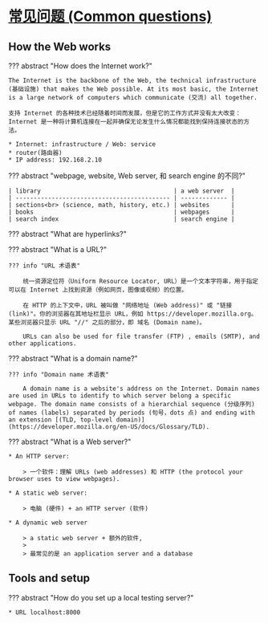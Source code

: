 # [常见问题 (Common questions)](https://developer.mozilla.org/en-US/docs/Learn/Common_questions)

## How the Web works

??? abstract "How does the Internet work?"

    The Internet is the backbone of the Web, the technical infrastructure (基础设施) that makes the Web possible. At its most basic, the Internet is a large network of computers which communicate (交流) all together.

    支持 Internet 的各种技术已经随着时间而发展，但是它的工作方式并没有太大改变：Internet 是一种将计算机连接在一起并确保无论发生什么情况都能找到保持连接状态的方法。

    * Internet: infrastructure / Web: service
    * router(路由器)
    * IP address: 192.168.2.10

??? abstract "webpage, website, Web server, 和 search engine 的不同?"

    | library                                     | a web server  |
    | ------------------------------------------- | ------------- |
    | sections<br> (science, math, history, etc.) | websites      |
    | books                                       | webpages      |
    | search index                                | search engine |

??? abstract "What are hyperlinks?"

??? abstract "What is a URL?"

    ??? info "URL 术语表"

        统一资源定位符（Uniform Resource Locator, URL）是一个文本字符串，用于指定可以在 Internet 上找到资源（例如网页，图像或视频）的位置。

        在 HTTP 的上下文中，URL 被叫做 "网络地址 (Web address)" 或 "链接 (link)"。你的浏览器在其地址栏显示 URL，例如 https://developer.mozilla.org。某些浏览器只显示 URL "//" 之后的部分，即 域名 (Domain name)。

        URLs can also be used for file transfer (FTP) , emails (SMTP), and other applications.


??? abstract "What is a domain name?"

    ??? info "Domain name 术语表"

        A domain name is a website's address on the Internet. Domain names are used in URLs to identify to which server belong a specific webpage. The domain name consists of a hierarchial sequence (分级序列) of names (labels) separated by periods (句号，dots 点) and ending with an extension [(TLD, top-level domain)](https://developer.mozilla.org/en-US/docs/Glossary/TLD).





??? abstract "What is a Web server?"

    * An HTTP server: 
    
        > 一个软件：理解 URLs (web addresses) 和 HTTP (the protocol your browser uses to view webpages).
    
    * A static web server:
    
        > 电脑 (硬件) + an HTTP server (软件)
    
    * A dynamic web server
    
        > a static web server + 额外的软件, 
        > 
        > 最常见的是 an application server and a database

## Tools and setup

??? abstract "How do you set up a local testing server?"

    * URL localhost:8000